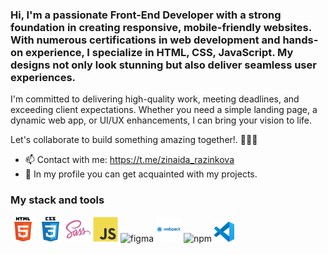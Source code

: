 ### Hi, I'm a passionate Front-End Developer with a strong foundation in creating responsive, mobile-friendly websites. With numerous certifications in web development and hands-on experience, I specialize in HTML, CSS, JavaScript. My designs not only look stunning but also deliver seamless user experiences.

I'm committed to delivering high-quality work, meeting deadlines, and exceeding client expectations. Whether you need a simple landing page, a dynamic web app, or UI/UX enhancements, I can bring your vision to life.

Let's collaborate to build something amazing together!. 👩🏼‍💻
- 📫 Contact with me: https://t.me/zinaida_razinkova
- 🌱 In my profile you can get acquainted with my projects.
### My stack and tools

<p align="left">
  <img src="https://raw.githubusercontent.com/devicons/devicon/master/icons/html5/html5-original-wordmark.svg" alt="html5" width="40" height="40"/>
  <img src="https://raw.githubusercontent.com/devicons/devicon/master/icons/css3/css3-original-wordmark.svg" alt="css3" width="40" height="40"/>
  <img src="https://raw.githubusercontent.com/devicons/devicon/master/icons/sass/sass-original.svg" alt="sass" width="40" height="40"/>
  <img src="https://raw.githubusercontent.com/devicons/devicon/master/icons/javascript/javascript-original.svg" alt="javascript" width="40" height="40"/>
  <img src="https://www.vectorlogo.zone/logos/figma/figma-icon.svg" alt="figma" width="40" height="40"/> 
  <img src="https://raw.githubusercontent.com/devicons/devicon/master/icons/webpack/webpack-original-wordmark.svg" alt="webpack" height="40"/>
  <img src="https://www.vectorlogo.zone/logos/npmjs/npmjs-ar21.svg" alt="npm" height="40"/>
  <img alt="Visual Studio Code" width="32px" src="https://raw.githubusercontent.com/github/explore/80688e429a7d4ef2fca1e82350fe8e3517d3494d/topics/visual-studio-code/visual-studio-code.png" />
 </p>
